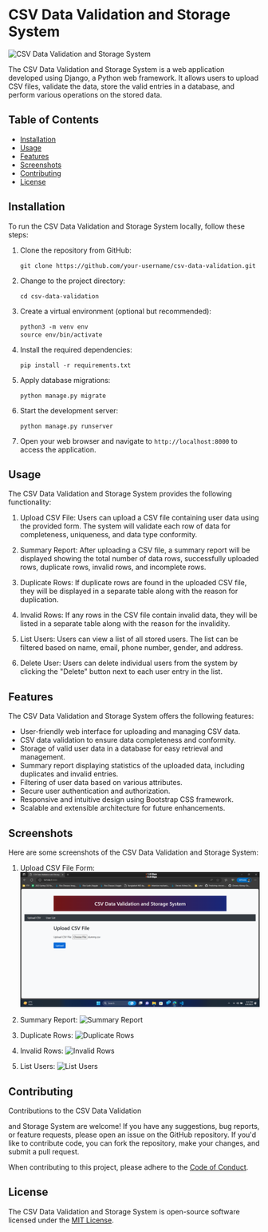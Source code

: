 # CSV Data Validation and Storage System

![CSV Data Validation and Storage System](screenshot.png)

The CSV Data Validation and Storage System is a web application developed using Django, a Python web framework. It allows users to upload CSV files, validate the data, store the valid entries in a database, and perform various operations on the stored data.

## Table of Contents
- [Installation](#installation)
- [Usage](#usage)
- [Features](#features)
- [Screenshots](#screenshots)
- [Contributing](#contributing)
- [License](#license)

## Installation
To run the CSV Data Validation and Storage System locally, follow these steps:

1. Clone the repository from GitHub:
   ```shell
   git clone https://github.com/your-username/csv-data-validation.git
   ```
   
2. Change to the project directory:
   ```shell
   cd csv-data-validation
   ```

3. Create a virtual environment (optional but recommended):
   ```shell
   python3 -m venv env
   source env/bin/activate
   ```

4. Install the required dependencies:
   ```shell
   pip install -r requirements.txt
   ```

5. Apply database migrations:
   ```shell
   python manage.py migrate
   ```

6. Start the development server:
   ```shell
   python manage.py runserver
   ```

7. Open your web browser and navigate to `http://localhost:8000` to access the application.

## Usage
The CSV Data Validation and Storage System provides the following functionality:

1. Upload CSV File: Users can upload a CSV file containing user data using the provided form. The system will validate each row of data for completeness, uniqueness, and data type conformity.

2. Summary Report: After uploading a CSV file, a summary report will be displayed showing the total number of data rows, successfully uploaded rows, duplicate rows, invalid rows, and incomplete rows.

3. Duplicate Rows: If duplicate rows are found in the uploaded CSV file, they will be displayed in a separate table along with the reason for duplication.

4. Invalid Rows: If any rows in the CSV file contain invalid data, they will be listed in a separate table along with the reason for the invalidity.

5. List Users: Users can view a list of all stored users. The list can be filtered based on name, email, phone number, gender, and address.

6. Delete User: Users can delete individual users from the system by clicking the "Delete" button next to each user entry in the list.

## Features
The CSV Data Validation and Storage System offers the following features:

- User-friendly web interface for uploading and managing CSV data.
- CSV data validation to ensure data completeness and conformity.
- Storage of valid user data in a database for easy retrieval and management.
- Summary report displaying statistics of the uploaded data, including duplicates and invalid entries.
- Filtering of user data based on various attributes.
- Secure user authentication and authorization.
- Responsive and intuitive design using Bootstrap CSS framework.
- Scalable and extensible architecture for future enhancements.

## Screenshots
Here are some screenshots of the CSV Data Validation and Storage System:

1. Upload CSV File Form:
   ![Upload CSV File Form](screenshots/upload_csv.png)

2. Summary Report:
   ![Summary Report](screenshots/summary_report.png)

3. Duplicate Rows:
   ![Duplicate Rows](screenshots/duplicate_rows.png)

4. Invalid Rows:
   ![Invalid Rows](screenshots/invalid_rows.png)

5. List Users:
   ![List Users](screenshots/list_users.png)

## Contributing
Contributions to the CSV Data Validation

 and Storage System are welcome! If you have any suggestions, bug reports, or feature requests, please open an issue on the GitHub repository. If you'd like to contribute code, you can fork the repository, make your changes, and submit a pull request.

When contributing to this project, please adhere to the [Code of Conduct](CODE_OF_CONDUCT.md).

## License
The CSV Data Validation and Storage System is open-source software licensed under the [MIT License](LICENSE).